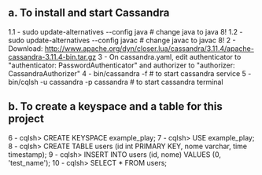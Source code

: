 
## a. To install and start Cassandra

1.1 - sudo update-alternatives --config java   # change java to java 8!
1.2 - sudo update-alternatives --config javac  # change javac to javac 8!
2 - Download: http://www.apache.org/dyn/closer.lua/cassandra/3.11.4/apache-cassandra-3.11.4-bin.tar.gz
3 - On cassandra.yaml, edit authenticator to "authenticator: PasswordAuthenticator" and authorizer to "authorizer: CassandraAuthorizer"
4 - bin/cassandra -f # to start cassandra service
5 - bin/cqlsh -u cassandra -p cassandra # to start cassandra terminal


## b. To create a keyspace and a table for this project 
6 - cqlsh> CREATE KEYSPACE example_play;
7 - cqlsh> USE example_play;
8 - cqlsh> CREATE TABLE users (id int PRIMARY KEY, nome varchar, time timestamp);
9 - cqlsh> INSERT INTO users (id, nome) VALUES (0, 'test_name');
10 - cqlsh> SELECT * FROM users;

